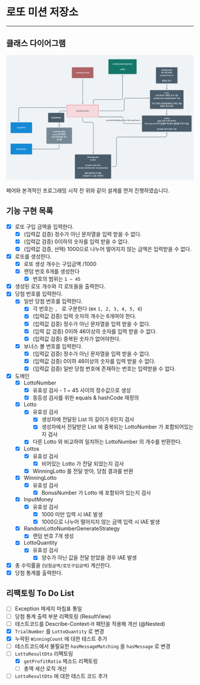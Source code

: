# 로또 미션 저장소

---

## 클래스 다이어그램

![](./class-diagram.png)

페어와 본격적인 프로그래밍 시작 전 위와 같이 설계를 먼저 진행하였습니다.

## 기능 구현 목록

- [X] 로또 구입 금액을 입력한다.
    - [X] (입력값 검증) 정수가 아닌 문자열을 입력 받을 수 없다.
    - [X] (입력값 검증) 0이하의 숫자를 입력 받을 수 없다.
    - [X] (입력값 검증, 선택) 1000으로 나누어 떨어지지 않는 금액은 입력받을 수 없다.
- [X] 로또를 생성한다.
    - [X] 로또 생성 개수는 구입금액 /1000
    - [X] 랜덤 번호 6개를 생성한다
        - [X] 번호의 범위는 `1 ~ 45`
- [X] 생성된 로또 개수와 각 로또들을 출력한다.
- [X] 당첨 번호를 입력한다.
    - [X] 일반 당첨 번호를 입력한다.
        - [X] 각 번호는 `, ` 로 구분한다 (ex `1, 2, 3, 4, 5, 6`)
        - [X] (입력값 검증) 입력 숫자의 개수는 6개여야 한다.
        - [X] (입력값 검증) 정수가 아닌 문자열을 입력 받을 수 없다.
        - [X] (입력 값 검증) 0이하 46이상의 숫자를 입력 받을 수 없다.
        - [X] (입력값 검증) 중복된 숫자가 없어야한다.
    - [X] 보너스 볼 번호를 입력한다.
        - [X] (입력값 검증) 정수가 아닌 문자열을 입력 받을 수 없다.
        - [X] (입력값 검증) 0이하 46이상의 숫자를 입력 받을 수 없다.
        - [X] (입력값 검증) 일반 당첨 번호에 존재하는 번호는 입력받을 수 없다.
- [X] 도메인
    - [X] LottoNumber
        - [X] 유효성 검사 - 1 ~ 45 사이의 정수값으로 생성
        - [X] 동등성 검사를 위한 equals & hashCode 재정의
    - [X] Lotto
        - [X] 유효성 검사
            - [X] 생성자에 전달된 List<Lotto> 의 길이가 6인지 검사
            - [X] 생성자에서 전달받은 List 에 중복되는 LottoNumber 가 포함되어있는지 검사
        - [X] 다른 Lotto 와 비교하여 일치하는 LottoNumber 의 개수를 반환한다.
    - [X] Lottos
        - [X] 유효성 검사
            - [X] 비어있는 Lotto 가 전달 되었는지 검사
        - [X] WinningLotto 를 전달 받아, 당첨 결과를 반환
    - [X] WinningLotto
        - [X] 유효성 검사
            - [X] BonusNumber 가 Lotto 에 포함되어 있는지 검사
    - [X] InputMoney
        - [X] 유효성 검사
            - [X] 1000 미만 입력 시 IAE 발생
            - [X] 1000으로 나누어 떨어지지 않는 금액 입력 시 IAE 발생
    - [X] RandomLottoNumberGenerateStrategy
        - [X] 랜덤 번호 7개 생성
    - [X] LottoQuantity
        - [X] 유효성 검사
            - [X] 양수가 아닌 값을 전달 받았을 경우 IAE 발생
- [X] 총 수익률을 (`당첨금액/로또구입금액`) 계산한다.
- [X] 당첨 통계를 출력한다.

## 리팩토링 To Do List

- [ ] Exception 메세지 마침표 통일
- [ ] 당첨 통계 출력 부분 리팩토링 (ResultView)
- [ ] 테스트코드를 Describe-Context-It 패턴을 적용해 개선 (@Nested)
- [X] `TrialNumber` 를 `LottoQuantity` 로 변경
- [X] 누락된 `WinningCount` 에 대한 테스트 추가
- [ ] 테스트코드에서 불필요한 `hasMessageMatching` 을 `hasMessage` 로 변경
- [ ] `LottoResultDto` 리팩토링
  - [X] `getProfitRatio` 메소드 리팩토링
  - [ ] 총액 세산 로직 개선
- [ ] `LottoResultDto` 에 대한 테스트 코드 추가